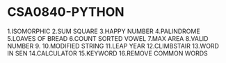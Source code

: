 # CSA0840-PYTHON
1.ISOMORPHIC
2.SUM SQUARE
3.HAPPY NUMBER
4.PALINDROME
5.LOAVES OF BREAD
6.COUNT SORTED VOWEL
7.MAX AREA
8.VALID NUMBER
9.
10.MODIFIED STRING 
11.LEAP YEAR
12.CLIMBSTAIR
13.WORD IN SEN
14.CALCULATOR
15.KEYWORD
16.REMOVE COMMON WORDS
